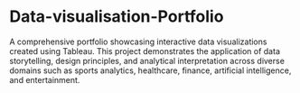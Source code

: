 # Data-visualisation-Portfolio
A comprehensive portfolio showcasing interactive data visualizations created using Tableau. This project demonstrates the application of data storytelling, design principles, and analytical interpretation across diverse domains such as sports analytics, healthcare, finance, artificial intelligence, and entertainment.
